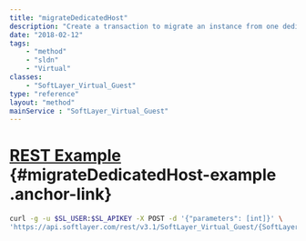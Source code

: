```yaml
---
title: "migrateDedicatedHost"
description: "Create a transaction to migrate an instance from one dedicated host to another dedicated host "
date: "2018-02-12"
tags:
    - "method"
    - "sldn"
    - "Virtual"
classes:
    - "SoftLayer_Virtual_Guest"
type: "reference"
layout: "method"
mainService : "SoftLayer_Virtual_Guest"
---
```


# [REST Example](#migrateDedicatedHost-example) <a href="/article/rest/"><i class="fas fa-question"></i></a> {#migrateDedicatedHost-example .anchor-link} 
```bash
curl -g -u $SL_USER:$SL_APIKEY -X POST -d '{"parameters": [int]}' \
'https://api.softlayer.com/rest/v3.1/SoftLayer_Virtual_Guest/{SoftLayer_Virtual_GuestID}/migrateDedicatedHost'
```
